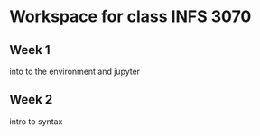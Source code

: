 # Workspace for class INFS 3070

## Week 1

into to the environment and jupyter

## Week 2

intro to syntax
